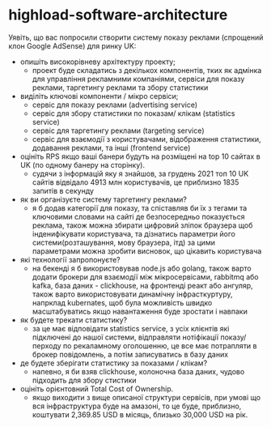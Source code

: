 # highload-software-architecture

Уявіть, що вас попросили створити систему показу реклами (спрощений клон Google AdSense) для ринку UK:

* опишіть високорівневу архітектуру проекту;
    * проект буде складатись з декількох компонентів, тких як адмінка для управління рекламними компаніями, сервіси для показу реклами, таргетингу реклами та збору статистики
* виділіть ключові компоненти / мікро сервіси;
    * сервіс для показу реклами (advertising service)
    * сервіс для збору статистики по показам/ клікам (statistics service)
    * сервіс для таргетингу реклами (targeting service)
    * сервіс для взаємодії з користувачами, відображення статистики, додавання реклами, та інші (frontend service)
* оцініть RPS якщо ваші банери будуть на розміщені на top 10 сайтах в UK (по одному банеру на сторінку).
    * судячи з інформацій яку я знайшов, за грудень 2021 топ 10 UK сайтів відвідало 4913 млн користувачів, це приблизно 1835 запитів в секунду
* як ви організуєте систему таргетингу реклами?
    * я б додав категорії для показу, та спіставляв би їх з тегами та ключовими словами на сайті де безпосередньо показується реклама, також можна збирати цифровий зліпок браузера щоб інденифікувати користувача, та дізнатись параметри його системи(розташування, мову браузера, ітд) за цими параметрами можна зробити висновок, що цікавить користувача
* які технології запропонуєте?
    * на бекенді я б використовував node.js або golang, також варто додати брокери для взаємодії між мікросервісами, rabbitmq або kafka, база даних - clickhouse, на фронтенді реакт або ангуляр, також варто використовувати динамічну інфрасткуртуру, напрклад kubernates, щоб була можливість швидко масштабуватись якщо навантаження буде зростати і навпаки
* як будете трекати статистику?
    * за це має відповідати statistics service, з усіх клієнтів які підключені до нашої системи, відправляти нотіфікації показу/перходу по рекаламному оголошенню, це все має потрапляти в брокер повідомлень, а потім записуватись в базу даних 
* де будете зберігати статистику за показами / клікам?
    * напевно, я би взяв clickhouse, колоночна база даних, чудово підходить для збору стистики
* оцініть орієнтовний Total Cost of Ownership.
   * якщо виходити з вище описаної структури сервісів, при умові що вся інфраструктура буде на амазоні, то це буде, приблизно, коштувати 2,369.85 USD в місяць, близько 30,000 USD на рік.
